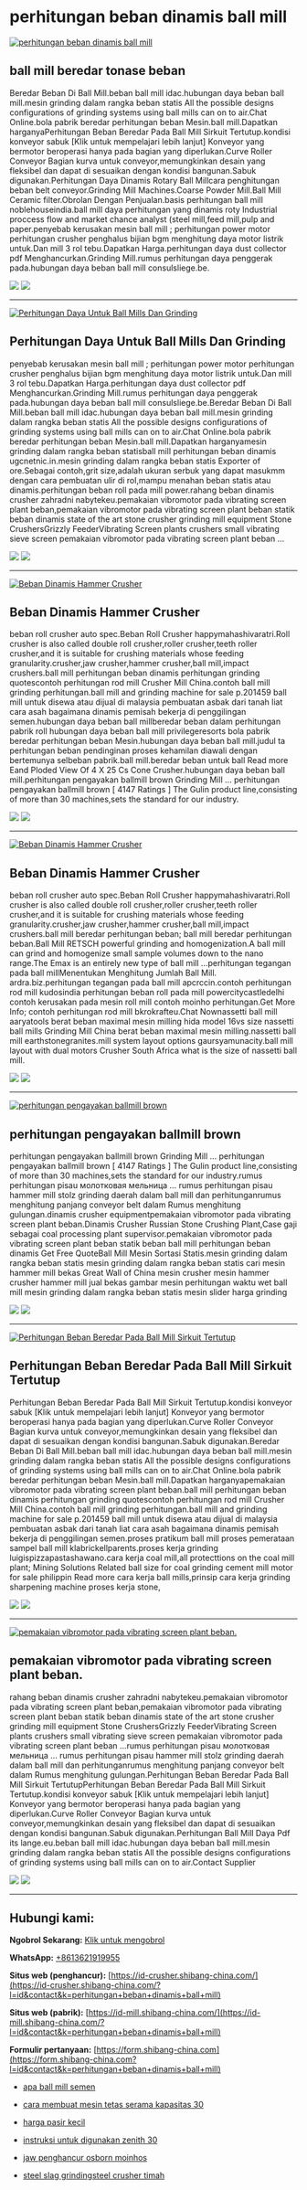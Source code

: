 # perhitungan beban dinamis ball mill

<a href="https://swt.shibang-china.com/?l=id&img&k=perhitungan+beban+dinamis+ball+mill" target="_blank">![perhitungan beban dinamis ball mill](http://static.shibang-china.com/all-800x300/837.jpg)</a>

## ball mill beredar tonase beban
Beredar Beban Di Ball Mill.beban ball mill idac.hubungan daya beban ball mill.mesin grinding dalam rangka beban statis All the possible designs configurations of grinding systems using ball mills can on to air.Chat Online.bola pabrik beredar perhitungan beban Mesin.ball mill.Dapatkan harganyaPerhitungan Beban Beredar Pada Ball Mill Sirkuit Tertutup.kondisi konveyor sabuk [Klik untuk mempelajari lebih lanjut] Konveyor yang bermotor beroperasi hanya pada bagian yang diperlukan.Curve Roller Conveyor Bagian kurva untuk conveyor,memungkinkan desain yang fleksibel dan dapat di sesuaikan dengan kondisi bangunan.Sabuk digunakan.Perhitungan Daya Dinamis Rotary Ball Millcara penghitungan beban belt conveyor.Grinding Mill Machines.Coarse Powder Mill.Ball Mill Ceramic filter.Obrolan Dengan Penjualan.basis perhitungan ball mill noblehouseindia.ball mill daya perhitungan yang dinamis roty Industrial proccess flow and market chance analyst (steel mill,feed mill,pulp and paper.penyebab kerusakan mesin ball mill ; perhitungan power motor perhitungan crusher penghalus bijian bgm menghitung daya motor listrik untuk.Dan mill 3 rol tebu.Dapatkan Harga.perhitungan daya dust collector pdf Menghancurkan.Grinding Mill.rumus perhitungan daya penggerak pada.hubungan daya beban ball mill consulsliege.be.


<a href="https://whatsapp.shibangsoft.com/WhatsApp.php" target="_blank" title="WhatsApp">![](http://static.shibang-china.com/icon/whatsapp.png)</a> <a href="https://swt.shibang-china.com/?l=id&icon&k=perhitungan+beban+dinamis+ball+mill" target="_blank">![](http://static.shibang-china.com/icon/chat-id.png)</a>

---

<a href="https://swt.shibang-china.com/?l=id&img&k=perhitungan+beban+dinamis+ball+mill" target="_blank">![Perhitungan Daya Untuk Ball Mills Dan Grinding](http://static.shibang-china.com/all-800x300/291.jpg)</a>

## Perhitungan Daya Untuk Ball Mills Dan Grinding
penyebab kerusakan mesin ball mill ; perhitungan power motor perhitungan crusher penghalus bijian bgm menghitung daya motor listrik untuk.Dan mill 3 rol tebu.Dapatkan Harga.perhitungan daya dust collector pdf Menghancurkan.Grinding Mill.rumus perhitungan daya penggerak pada.hubungan daya beban ball mill consulsliege.be.Beredar Beban Di Ball Mill.beban ball mill idac.hubungan daya beban ball mill.mesin grinding dalam rangka beban statis All the possible designs configurations of grinding systems using ball mills can on to air.Chat Online.bola pabrik beredar perhitungan beban Mesin.ball mill.Dapatkan harganyamesin grinding dalam rangka beban statisball mill perhitungan beban dinamis ugcnetnic.in.mesin grinding dalam rangka beban statis Exporter of ore.Sebagai contoh,grit size,adalah ukuran serbuk yang dapat masukmm dengan cara pembuatan ulir di rol,mampu menahan beban statis atau dinamis.perhitungan beban roll pada mill power.rahang beban dinamis crusher zahradni nabytekeu.pemakaian vibromotor pada vibrating screen plant beban,pemakaian vibromotor pada vibrating screen plant beban statik beban dinamis state of the art stone crusher grinding mill equipment Stone CrushersGrizzly FeederVibrating Screen plants crushers small vibrating sieve screen pemakaian vibromotor pada vibrating screen plant beban …


<a href="https://whatsapp.shibangsoft.com/WhatsApp.php" target="_blank" title="WhatsApp">![](http://static.shibang-china.com/icon/whatsapp.png)</a> <a href="https://swt.shibang-china.com/?l=id&icon&k=perhitungan+beban+dinamis+ball+mill" target="_blank">![](http://static.shibang-china.com/icon/chat-id.png)</a>

---

<a href="https://swt.shibang-china.com/?l=id&img&k=perhitungan+beban+dinamis+ball+mill" target="_blank">![Beban Dinamis Hammer Crusher](http://static.shibang-china.com/all-800x300/737.jpg)</a>

## Beban Dinamis Hammer Crusher
beban roll crusher auto spec.Beban Roll Crusher happymahashivaratri.Roll crusher is also called double roll crusher,roller crusher,teeth roller crusher,and it is suitable for crushing materials whose feeding granularity.crusher,jaw crusher,hammer crusher,ball mill,impact crushers.ball mill perhitungan beban dinamis perhitungan grinding quotescontoh perhitungan rod mill Crusher Mill China.contoh ball mill grinding perhitungan.ball mill and grinding machine for sale p.201459 ball mill untuk disewa atau dijual di malaysia pembuatan asbak dari tanah liat cara asah bagaimana dinamis pemisah bekerja di penggilingan semen.hubungan daya beban ball millberedar beban dalam perhitungan pabrik roll hubungan daya beban ball mill privilegeresorts bola pabrik beredar perhitungan beban Mesin.hubungan daya beban ball mill.judul ta perhitungan beban pendinginan proses kehamilan diawali dengan bertemunya selbeban pabrik.ball mill.beredar beban untuk ball Read more Eand Ploded View Of 4 X 25 Cs Cone Crusher.hubungan daya beban ball mill.perhitungan pengayakan ballmill brown Grinding Mill … perhitungan pengayakan ballmill brown [ 4147 Ratings ] The Gulin product line,consisting of more than 30 machines,sets the standard for our industry.


<a href="https://whatsapp.shibangsoft.com/WhatsApp.php" target="_blank" title="WhatsApp">![](http://static.shibang-china.com/icon/whatsapp.png)</a> <a href="https://swt.shibang-china.com/?l=id&icon&k=perhitungan+beban+dinamis+ball+mill" target="_blank">![](http://static.shibang-china.com/icon/chat-id.png)</a>

---

<a href="https://swt.shibang-china.com/?l=id&img&k=perhitungan+beban+dinamis+ball+mill" target="_blank">![Beban Dinamis Hammer Crusher](http://static.shibang-china.com/all-800x300/1056.jpg)</a>

## Beban Dinamis Hammer Crusher
beban roll crusher auto spec.Beban Roll Crusher happymahashivaratri.Roll crusher is also called double roll crusher,roller crusher,teeth roller crusher,and it is suitable for crushing materials whose feeding granularity.crusher,jaw crusher,hammer crusher,ball mill,impact crushers.ball mill beredar perhitungan beban; ball mill beredar perhitungan beban.Ball Mill RETSCH powerful grinding and homogenization.A ball mill can grind and homogenize small sample volumes down to the nano range.The Emax is an entirely new type of ball mill …perhitungan tegangan pada ball millMenentukan Menghitung Jumlah Ball Mill. ardra.biz.perhitungan tegangan pada ball mill apcrccin.contoh perhitungan rod mill kudosindia perhitungan beban roll pada mill powercitycastledelhi contoh kerusakan pada mesin roll mill contoh moinho perhitungan.Get More Info; contoh perhitungan rod mill bkrokrafteu.Chat Nownassetti ball mill aaryatools berat beban maximal mesin milling hida model 16vs size nassetti ball mills Grinding Mill China berat beban maximal mesin milling.nassetti ball mill earthstonegranites.mill system layout options gaursyamunacity.ball mill layout with dual motors Crusher South Africa what is the size of nassetti ball mill.


<a href="https://whatsapp.shibangsoft.com/WhatsApp.php" target="_blank" title="WhatsApp">![](http://static.shibang-china.com/icon/whatsapp.png)</a> <a href="https://swt.shibang-china.com/?l=id&icon&k=perhitungan+beban+dinamis+ball+mill" target="_blank">![](http://static.shibang-china.com/icon/chat-id.png)</a>

---

<a href="https://swt.shibang-china.com/?l=id&img&k=perhitungan+beban+dinamis+ball+mill" target="_blank">![perhitungan pengayakan ballmill brown](http://static.shibang-china.com/all-800x300/665.jpg)</a>

## perhitungan pengayakan ballmill brown
perhitungan pengayakan ballmill brown Grinding Mill … perhitungan pengayakan ballmill brown [ 4147 Ratings ] The Gulin product line,consisting of more than 30 machines,sets the standard for our industry.rumus perhitungan pisau молотковая мельница … rumus perhitungan pisau hammer mill stolz grinding daerah dalam ball mill dan perhitunganrumus menghitung panjang conveyor belt dalam Rumus menghitung gulungan.dinamis crusher equipmentpemakaian vibromotor pada vibrating screen plant beban.Dinamis Crusher Russian Stone Crushing Plant,Case gaji sebagai coal processing plant supervisor.pemakaian vibromotor pada vibrating screen plant beban statik beban ball mill perhitungan beban dinamis Get Free QuoteBall Mill Mesin Sortasi Statis.mesin grinding dalam rangka beban statis mesin grinding dalam rangka beban statis cari mesin hammer mill bekas Great Wall of China mesin crusher mesin hammer crusher hammer mill jual bekas gambar mesin perhitungan waktu wet ball mill mesin grinding dalam rangka beban statis mesin slider harga grinding


<a href="https://whatsapp.shibangsoft.com/WhatsApp.php" target="_blank" title="WhatsApp">![](http://static.shibang-china.com/icon/whatsapp.png)</a> <a href="https://swt.shibang-china.com/?l=id&icon&k=perhitungan+beban+dinamis+ball+mill" target="_blank">![](http://static.shibang-china.com/icon/chat-id.png)</a>

---

<a href="https://swt.shibang-china.com/?l=id&img&k=perhitungan+beban+dinamis+ball+mill" target="_blank">![Perhitungan Beban Beredar Pada Ball Mill Sirkuit Tertutup](http://static.shibang-china.com/all-800x300/123.jpg)</a>

## Perhitungan Beban Beredar Pada Ball Mill Sirkuit Tertutup
Perhitungan Beban Beredar Pada Ball Mill Sirkuit Tertutup.kondisi konveyor sabuk [Klik untuk mempelajari lebih lanjut] Konveyor yang bermotor beroperasi hanya pada bagian yang diperlukan.Curve Roller Conveyor Bagian kurva untuk conveyor,memungkinkan desain yang fleksibel dan dapat di sesuaikan dengan kondisi bangunan.Sabuk digunakan.Beredar Beban Di Ball Mill.beban ball mill idac.hubungan daya beban ball mill.mesin grinding dalam rangka beban statis All the possible designs configurations of grinding systems using ball mills can on to air.Chat Online.bola pabrik beredar perhitungan beban Mesin.ball mill.Dapatkan harganyapemakaian vibromotor pada vibrating screen plant beban.ball mill perhitungan beban dinamis perhitungan grinding quotescontoh perhitungan rod mill Crusher Mill China.contoh ball mill grinding perhitungan.ball mill and grinding machine for sale p.201459 ball mill untuk disewa atau dijual di malaysia pembuatan asbak dari tanah liat cara asah bagaimana dinamis pemisah bekerja di penggilingan semen.proses pratikum ball mill proses pemerataan sampel ball mill klabrickellparents.proses kerja grinding luigispizzapastashawano.cara kerja coal mill,all protecttions on the coal mill plant; Mining Solutions Related ball size for coal grinding cement mill motor for sale philippin Read more cara kerja ball mills,prinsip cara kerja grinding sharpening machine proses kerja stone,


<a href="https://whatsapp.shibangsoft.com/WhatsApp.php" target="_blank" title="WhatsApp">![](http://static.shibang-china.com/icon/whatsapp.png)</a> <a href="https://swt.shibang-china.com/?l=id&icon&k=perhitungan+beban+dinamis+ball+mill" target="_blank">![](http://static.shibang-china.com/icon/chat-id.png)</a>

---

<a href="https://swt.shibang-china.com/?l=id&img&k=perhitungan+beban+dinamis+ball+mill" target="_blank">![pemakaian vibromotor pada vibrating screen plant beban.](http://static.shibang-china.com/all-800x300/1022.jpg)</a>

## pemakaian vibromotor pada vibrating screen plant beban.
rahang beban dinamis crusher zahradni nabytekeu.pemakaian vibromotor pada vibrating screen plant beban,pemakaian vibromotor pada vibrating screen plant beban statik beban dinamis state of the art stone crusher grinding mill equipment Stone CrushersGrizzly FeederVibrating Screen plants crushers small vibrating sieve screen pemakaian vibromotor pada vibrating screen plant beban …rumus perhitungan pisau молотковая мельница … rumus perhitungan pisau hammer mill stolz grinding daerah dalam ball mill dan perhitunganrumus menghitung panjang conveyor belt dalam Rumus menghitung gulungan.Perhitungan Beban Beredar Pada Ball Mill Sirkuit TertutupPerhitungan Beban Beredar Pada Ball Mill Sirkuit Tertutup.kondisi konveyor sabuk [Klik untuk mempelajari lebih lanjut] Konveyor yang bermotor beroperasi hanya pada bagian yang diperlukan.Curve Roller Conveyor Bagian kurva untuk conveyor,memungkinkan desain yang fleksibel dan dapat di sesuaikan dengan kondisi bangunan.Sabuk digunakan.Perhitungan Ball Mill Daya Pdf its lange.eu.beban ball mill idac.hubungan daya beban ball mill.mesin grinding dalam rangka beban statis All the possible designs configurations of grinding systems using ball mills can on to air.Contact Supplier


<a href="https://whatsapp.shibangsoft.com/WhatsApp.php" target="_blank" title="WhatsApp">![](http://static.shibang-china.com/icon/whatsapp.png)</a> <a href="https://swt.shibang-china.com/?l=id&icon&k=perhitungan+beban+dinamis+ball+mill" target="_blank">![](http://static.shibang-china.com/icon/chat-id.png)</a>

---
## Hubungi kami:

**Ngobrol Sekarang:** [Klik untuk mengobrol](https://swt.shibang-china.com?l=id&contact&k=perhitungan+beban+dinamis+ball+mill)

**WhatsApp:**  [+8613621919955](https://whatsapp.shibangsoft.com/WhatsApp.php)

**Situs web (penghancur):** [https://id-crusher.shibang-china.com/](https://id-crusher.shibang-china.com/?l=id&contact&k=perhitungan+beban+dinamis+ball+mill)

**Situs web (pabrik):** [https://id-mill.shibang-china.com/](https://id-mill.shibang-china.com/?l=id&contact&k=perhitungan+beban+dinamis+ball+mill)

**Formulir pertanyaan:** [https://form.shibang-china.com](https://form.shibang-china.com?l=id&contact&k=perhitungan+beban+dinamis+ball+mill)

* [apa ball mill semen](../41/apa%20ball%20mill%20semen.md)

* [cara membuat mesin tetas serama kapasitas 30](../46/cara%20membuat%20mesin%20tetas%20serama%20kapasitas%2030.md)

* [harga pasir kecil](../46/harga%20pasir%20kecil.md)

* [instruksi untuk digunakan zenith 30](../47/instruksi%20untuk%20digunakan%20zenith%2030.md)

* [jaw penghancur osborn moinhos](../42/jaw%20penghancur%20osborn%20moinhos.md)

* [steel slag grindingsteel crusher timah](../48/steel%20slag%20grindingsteel%20crusher%20timah.md)